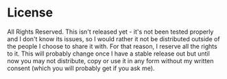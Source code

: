 # License
All Rights Reserved. This isn't released yet - it's not been tested properly and I don't know its issues, so I would rather it not be distributed outside of the people I choose to share it with. For that reason, I reserve all the rights to it. This will probably change once I have a stable release out but until now you may not distribute, copy or use it in any form without my written consent (which you will probably get if you ask me).